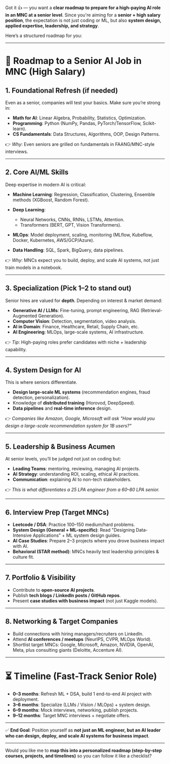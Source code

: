 Got it 👍 — you want a **clear roadmap to prepare for a high-paying AI role in an MNC at a senior level**. Since you're aiming for a **senior + high salary position**, the expectation is not just coding or ML, but also **system design, applied expertise, leadership, and strategy**.

Here’s a structured roadmap for you:

---

# 🚀 Roadmap to a Senior AI Job in MNC (High Salary)

## 1. **Foundational Refresh (if needed)**

Even as a senior, companies will test your basics. Make sure you’re strong in:

- **Math for AI**: Linear Algebra, Probability, Statistics, Optimization.
- **Programming**: Python (NumPy, Pandas, PyTorch/TensorFlow, Scikit-learn).
- **CS Fundamentals**: Data Structures, Algorithms, OOP, Design Patterns.

👉 _Why_: Even seniors are grilled on fundamentals in FAANG/MNC-style interviews.

---

## 2. **Core AI/ML Skills**

Deep expertise in modern AI is critical:

- **Machine Learning**: Regression, Classification, Clustering, Ensemble methods (XGBoost, Random Forest).
- **Deep Learning**:

  - Neural Networks, CNNs, RNNs, LSTMs, Attention.
  - Transformers (BERT, GPT, Vision Transformers).

- **MLOps**: Model deployment, scaling, monitoring (MLflow, Kubeflow, Docker, Kubernetes, AWS/GCP/Azure).
- **Data Handling**: SQL, Spark, BigQuery, data pipelines.

👉 _Why_: MNCs expect you to build, deploy, and scale AI systems, not just train models in a notebook.

---

## 3. **Specialization (Pick 1–2 to stand out)**

Senior hires are valued for **depth**. Depending on interest & market demand:

- **Generative AI / LLMs**: Fine-tuning, prompt engineering, RAG (Retrieval-Augmented Generation).
- **Computer Vision**: Detection, segmentation, video analysis.
- **AI in Domain**: Finance, Healthcare, Retail, Supply Chain, etc.
- **AI Engineering**: MLOps, large-scale systems, AI infrastructure.

👉 _Tip_: High-paying roles prefer candidates with niche + leadership capability.

---

## 4. **System Design for AI**

This is where seniors differentiate.

- **Design large-scale ML systems** (recommendation engines, fraud detection, personalization).
- Knowledge of **distributed training** (Horovod, DeepSpeed).
- **Data pipelines** and **real-time inference** design.

👉 _Companies like Amazon, Google, Microsoft will ask "How would you design a large-scale recommendation system for 1B users?"_

---

## 5. **Leadership & Business Acumen**

At senior levels, you’ll be judged not just on coding but:

- **Leading Teams**: mentoring, reviewing, managing AI projects.
- **AI Strategy**: understanding ROI, scaling, ethical AI practices.
- **Communication**: explaining AI to non-tech stakeholders.

👉 _This is what differentiates a 25 LPA engineer from a 60–80 LPA senior._

---

## 6. **Interview Prep (Target MNCs)**

- **Leetcode / DSA**: Practice 100–150 medium/hard problems.
- **System Design (General + ML-specific)**: Read "Designing Data-Intensive Applications" + ML system design guides.
- **AI Case Studies**: Prepare 2–3 projects where you drove business impact with AI.
- **Behavioral (STAR method)**: MNCs heavily test leadership principles & culture fit.

---

## 7. **Portfolio & Visibility**

- Contribute to **open-source AI projects**.
- Publish **tech blogs / LinkedIn posts / GitHub repos**.
- Present **case studies with business impact** (not just Kaggle models).

---

## 8. **Networking & Target Companies**

- Build connections with hiring managers/recruiters on LinkedIn.
- Attend **AI conferences / meetups** (NeurIPS, CVPR, MLOps World).
- Shortlist target MNCs: Google, Microsoft, Amazon, NVIDIA, OpenAI, Meta, plus consulting giants (Deloitte, Accenture AI).

---

# ⏳ Timeline (Fast-Track Senior Role)

- **0–3 months**: Refresh ML + DSA, build 1 end-to-end AI project with deployment.
- **3–6 months**: Specialize (LLMs / Vision / MLOps) + system design.
- **6–9 months**: Mock interviews, networking, publish projects.
- **9–12 months**: Target MNC interviews + negotiate offers.

---

✅ **End Goal**: Position yourself as **not just an ML engineer, but an AI leader who can design, deploy, and scale AI systems for business impact**.

---

Would you like me to **map this into a personalized roadmap (step-by-step courses, projects, and timelines)** so you can follow it like a checklist?
